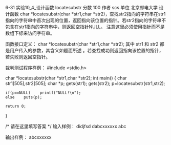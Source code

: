 6-31 实验10_4_设计函数 locatesubstr
分数 100
作者 scs
单位 北京邮电大学
设计函数 char *locatesubstr(char *str1,char *str2)，查找str2指向的字符串在str1指向的字符串中首次出现的位置，返回指向该位置的指针。若str2指向的字符串不包含在str1指向的字符串中，则返回空指针NULL。
注意这里必须使用指针而不是数组下标来访问字符串。

函数接口定义：
char *locatesubstr(char *str1,char *str2);
其中 str1 和 str2 都是用户传入的参数，其含义如题面所述 。若查找成功则返回指向该位置的指针，若失败则返回空指针。

裁判测试程序样例：
#include <stdio.h>

char *locatesubstr(char *str1,char *str2);
int main()
{
    char str1[505],str2[505];
    char *p;
    gets(str1);
    gets(str2);
    p=locatesubstr(str1,str2);
    
    if(p==NULL)    printf("NULL!\n");
    else    puts(p);
    
    return 0;
}

/* 请在这里填写答案 */
输入样例：
didjfsd dabcxxxxxx
abc

输出样例：
abcxxxxxx
